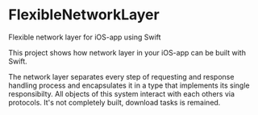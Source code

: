 # FlexibleNetworkLayer
Flexible network layer for iOS-app using Swift

This project shows how network layer in your iOS-app can be built with Swift. 

The network layer separates every step of requesting and response handling process and encapsulates it in a type that implements its single responsibilty. All objects of this system interact with each others via protocols.
It's not completely built, download tasks is remained.

